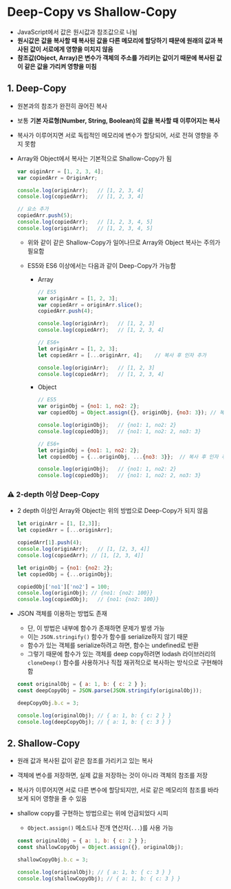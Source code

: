 # Deep-Copy vs Shallow-Copy

- JavaScript에서 값은 원시값과 참조값으로 나뉨
- **원시값은 값을 복사할 때 복사된 값을 다른 메모리에 할당하기 때문에 원래의 값과 복사된 값이 서로에게 영향을 미치지 않음**
- **참조값(Object, Array)은 변수가 객체의 주소를 가리키는 값이기 때문에 복사된 값이 같은 값을 가리켜 영향을 미침**

 ## 1. Deep-Copy

- 원본과의 참조가 완전히 끊어진 복사

- 보통 **기본 자료형(Number, String, Boolean)의 값을 복사할 때 이루어지는 복사**

- 복사가 이루어지면 서로 독립적인 메모리에 변수가 할당되어, 서로 전혀 영향을 주지 못함

- Array와 Object에서 복사는 기본적으로 Shallow-Copy가 됨

  ```javascript
  var oiginArr = [1, 2, 3, 4];
  var copiedArr = OriginArr;
  
  console.log(originArr);	// [1, 2, 3, 4]
  console.log(copiedArr);	// [1, 2, 3, 4]
  
  // 요소 추가
  copiedArr.push(5);
  console.log(copiedArr);	// [1, 2, 3, 4, 5]
  console.log(originArr);	// [1, 2, 3, 4, 5]
  ```

  - 위와 같이 같은 Shallow-Copy가 일어나므로 Array와 Object 복사는 주의가 필요함

  - ES5와 ES6 이상에서는 다음과 같이 Deep-Copy가 가능함

    - Array

      ```javascript
      // ES5
      var originArr = [1, 2, 3];
      var copiedArr = originArr.slice();
      copiedArr.push(4);
      
      console.log(originArr);	// [1, 2, 3]
      console.log(copiedArr);	// [1, 2, 3, 4]
      ```

      ```javascript
      // ES6+
      let originArr = [1, 2, 3];
      let copiedArr = [...originArr, 4];	// 복사 후 인자 추가
      
      console.log(originArr);	// [1, 2, 3]
      console.log(copiedArr);	// [1, 2, 3, 4]
      ```

    - Object

      ```javascript
      // ES5
      var originObj = {no1: 1, no2: 2};
      var copiedObj = Object.assign({}, originObj, {no3: 3}); // 복사 후 인자 추가
      
      console.log(originObj);	// {no1: 1, no2: 2}
      console.log(copiedObj);	// {no1: 1, no2: 2, no3: 3}
      ```

      ```javascript
      // ES6+
      let originObj = {no1: 1, no2: 2};
      let copiedObj = {...originObj, ...{no3: 3}};	// 복사 후 인자 추가
      
      console.log(originObj);	// {no1: 1, no2: 2}
      console.log(copiedObj);	// {no1: 1, no2: 2, no3: 3}
      ```

### :warning: 2-depth 이상 Deep-Copy

- 2 depth 이상인 Array와 Object는 위의 방법으로 Deep-Copy가 되지 않음

  ```javascript
  let originArr = [1, [2,3]];
  let copiedArr = [...originArr];
  
  copiedArr[1].push(4);
  console.log(originArr);	// [1, [2, 3, 4]]
  console.log(copiedArr); // [1, [2, 3, 4]]
  ```

  ```javascript
  let originObj = {no1: {no2: 2};
  let copiedObj = {...originObj};
  
  copiedObj['no1']['no2'] = 100;
  console.log(originObj); // {no1: {no2: 100}}
  console.log(copiedObj);	// {no1: {no2: 100}}
  ```

- JSON 객체를 이용하는 방법도 존재
  - 단, 이 방법은 내부에 함수가 존재하면 문제가 발생 가능
  - 이는 `JSON.stringify()` 함수가 함수를 serialize하지 않기 때문
  - 함수가 있는 객체를 serialize하려고 하면, 함수는 undefined로 반환
  - 그렇기 때문에 함수가 있는 객체를 deep copy하려면 lodash 라이브러리의 `cloneDeep()` 함수를 사용하거나 직접 재귀적으로 복사하는 방식으로 구현해야 함
  
  ```javascript
  const originalObj = { a: 1, b: { c: 2 } };
  const deepCopyObj = JSON.parse(JSON.stringify(originalObj));

  deepCopyObj.b.c = 3;

  console.log(originalObj); // { a: 1, b: { c: 2 } }
  console.log(deepCopyObj); // { a: 1, b: { c: 3 } }
  ```


## 2. Shallow-Copy

- 원래 값과 복사된 값이 같은 참조를 가리키고 있는 복사

- 객체에 변수를 저장하면, 실제 값을 저장하는 것이 아니라 객체의 참조를 저장

- 복사가 이루어지면 서로 다른 변수에 할당되지만,  서로 같은 메모리의 참조를 바라보게 되어 영향을 줄 수 있음

- shallow copy를 구현하는 방법으로는 위에 언급되었다 시피
  - `Object.assign()` 메소드나 전개 연산자(`...`)를 사용 가능

  ```javascript
  const originalObj = { a: 1, b: { c: 2 } };
  const shallowCopyObj = Object.assign({}, originalObj);

  shallowCopyObj.b.c = 3;

  console.log(originalObj); // { a: 1, b: { c: 3 } }
  console.log(shallowCopyObj); // { a: 1, b: { c: 3 } }
  ```